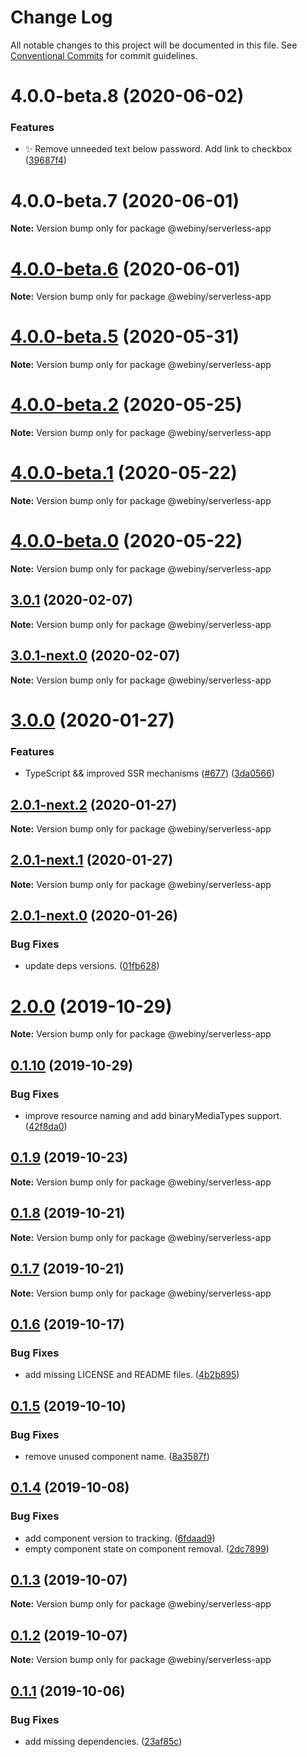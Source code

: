 # Change Log

All notable changes to this project will be documented in this file.
See [Conventional Commits](https://conventionalcommits.org) for commit guidelines.

# 4.0.0-beta.8 (2020-06-02)


### Features

* ✨  Remove unneeded text below password. Add link to checkbox ([39687f4](https://github.com/webiny/webiny-js/commit/39687f42f17c0066c681c16745ab9c37d5759f08))





# 4.0.0-beta.7 (2020-06-01)

**Note:** Version bump only for package @webiny/serverless-app





# [4.0.0-beta.6](https://github.com/webiny/webiny-js/compare/v4.0.0-beta.5...v4.0.0-beta.6) (2020-06-01)

**Note:** Version bump only for package @webiny/serverless-app





# [4.0.0-beta.5](https://github.com/webiny/webiny-js/compare/v4.0.0-beta.4...v4.0.0-beta.5) (2020-05-31)

**Note:** Version bump only for package @webiny/serverless-app





# [4.0.0-beta.2](https://github.com/Webiny/webiny-js/compare/v4.0.0-beta.1...v4.0.0-beta.2) (2020-05-25)

**Note:** Version bump only for package @webiny/serverless-app





# [4.0.0-beta.1](https://github.com/webiny/webiny-js/compare/v4.0.0-beta.0...v4.0.0-beta.1) (2020-05-22)

**Note:** Version bump only for package @webiny/serverless-app





# [4.0.0-beta.0](https://github.com/Webiny/webiny-js/compare/v1.15.1...v4.0.0-beta.0) (2020-05-22)

**Note:** Version bump only for package @webiny/serverless-app





## [3.0.1](https://github.com/Webiny/webiny-js/compare/@webiny/serverless-app@3.0.1-next.0...@webiny/serverless-app@3.0.1) (2020-02-07)

**Note:** Version bump only for package @webiny/serverless-app





## [3.0.1-next.0](https://github.com/Webiny/webiny-js/compare/@webiny/serverless-app@3.0.0...@webiny/serverless-app@3.0.1-next.0) (2020-02-07)

**Note:** Version bump only for package @webiny/serverless-app





# [3.0.0](https://github.com/Webiny/webiny-js/compare/@webiny/serverless-app@2.0.0...@webiny/serverless-app@3.0.0) (2020-01-27)


### Features

* TypeScript && improved SSR mechanisms ([#677](https://github.com/Webiny/webiny-js/issues/677)) ([3da0566](https://github.com/Webiny/webiny-js/commit/3da0566f29e1d46df0e7c357be0b42bdaa4c7d2b))





## [2.0.1-next.2](https://github.com/Webiny/webiny-js/compare/@webiny/serverless-app@2.0.1-next.1...@webiny/serverless-app@2.0.1-next.2) (2020-01-27)

**Note:** Version bump only for package @webiny/serverless-app





## [2.0.1-next.1](https://github.com/Webiny/webiny-js/compare/@webiny/serverless-app@2.0.1-next.0...@webiny/serverless-app@2.0.1-next.1) (2020-01-27)

**Note:** Version bump only for package @webiny/serverless-app





## [2.0.1-next.0](https://github.com/webiny/webiny-js/compare/@webiny/serverless-app@2.0.0...@webiny/serverless-app@2.0.1-next.0) (2020-01-26)


### Bug Fixes

* update deps versions. ([01fb628](https://github.com/webiny/webiny-js/commit/01fb628cb710220485ce8df94b687eb3bcd4f66f))





# [2.0.0](https://github.com/Webiny/webiny-js/compare/@webiny/serverless-app@0.1.10...@webiny/serverless-app@2.0.0) (2019-10-29)

**Note:** Version bump only for package @webiny/serverless-app





## [0.1.10](https://github.com/Webiny/webiny-js/compare/@webiny/serverless-app@0.1.9...@webiny/serverless-app@0.1.10) (2019-10-29)


### Bug Fixes

* improve resource naming and add binaryMediaTypes support. ([42f8da0](https://github.com/Webiny/webiny-js/commit/42f8da0))





## [0.1.9](https://github.com/Webiny/webiny-js/compare/@webiny/serverless-app@0.1.8...@webiny/serverless-app@0.1.9) (2019-10-23)

**Note:** Version bump only for package @webiny/serverless-app





## [0.1.8](https://github.com/Webiny/webiny-js/compare/@webiny/serverless-app@0.1.7...@webiny/serverless-app@0.1.8) (2019-10-21)

**Note:** Version bump only for package @webiny/serverless-app





## [0.1.7](https://github.com/Webiny/webiny-js/compare/@webiny/serverless-app@0.1.6...@webiny/serverless-app@0.1.7) (2019-10-21)

**Note:** Version bump only for package @webiny/serverless-app





## [0.1.6](https://github.com/Webiny/webiny-js/compare/@webiny/serverless-app@0.1.5...@webiny/serverless-app@0.1.6) (2019-10-17)


### Bug Fixes

* add missing LICENSE and README files. ([4b2b895](https://github.com/Webiny/webiny-js/commit/4b2b895))





## [0.1.5](https://github.com/Webiny/webiny-js/compare/@webiny/serverless-app@0.1.4...@webiny/serverless-app@0.1.5) (2019-10-10)


### Bug Fixes

* remove unused component name. ([8a3587f](https://github.com/Webiny/webiny-js/commit/8a3587f))





## [0.1.4](https://github.com/Webiny/webiny-js/compare/@webiny/serverless-app@0.1.3...@webiny/serverless-app@0.1.4) (2019-10-08)


### Bug Fixes

* add component version to tracking. ([6fdaad9](https://github.com/Webiny/webiny-js/commit/6fdaad9))
* empty component state on component removal. ([2dc7899](https://github.com/Webiny/webiny-js/commit/2dc7899))





## [0.1.3](https://github.com/Webiny/webiny-js/compare/@webiny/serverless-app@0.1.2...@webiny/serverless-app@0.1.3) (2019-10-07)

**Note:** Version bump only for package @webiny/serverless-app





## [0.1.2](https://github.com/Webiny/webiny-js/compare/@webiny/serverless-app@0.1.1...@webiny/serverless-app@0.1.2) (2019-10-07)

**Note:** Version bump only for package @webiny/serverless-app





## [0.1.1](https://github.com/Webiny/webiny-js/compare/@webiny/serverless-app@0.1.0...@webiny/serverless-app@0.1.1) (2019-10-06)


### Bug Fixes

* add missing dependencies. ([23af85c](https://github.com/Webiny/webiny-js/commit/23af85c))

